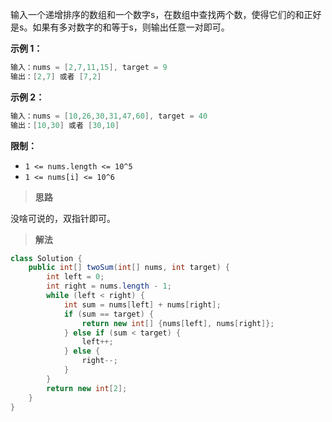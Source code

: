 输入一个递增排序的数组和一个数字s，在数组中查找两个数，使得它们的和正好是s。如果有多对数字的和等于s，则输出任意一对即可。

**示例 1：**

```java
输入：nums = [2,7,11,15], target = 9
输出：[2,7] 或者 [7,2]
```
**示例 2：**

```java
输入：nums = [10,26,30,31,47,60], target = 40
输出：[10,30] 或者 [30,10]
```

**限制：**

- `1 <= nums.length <= 10^5`
- `1 <= nums[i] <= 10^6`



> **思路**

没啥可说的，双指针即可。



> **解法**

```java
class Solution {
    public int[] twoSum(int[] nums, int target) {
        int left = 0;
        int right = nums.length - 1;
        while (left < right) {
            int sum = nums[left] + nums[right];
            if (sum == target) {
                return new int[] {nums[left], nums[right]};
            } else if (sum < target) {
                left++;
            } else {
                right--;
            }
        }
        return new int[2];
    }
}
```

